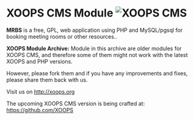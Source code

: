 # XOOPS CMS Module   ![XOOPS CMS](https://avatars2.githubusercontent.com/u/12771439?v=3&s=200)

**MRBS** is a  free, GPL, web application using PHP and MySQL/pgsql for booking meeting rooms or other resources..

**XOOPS Module Archive:** Module in this archive are older modules for XOOPS CMS, and therefore some of them might not work with the latest XOOPS and PHP versions. 

However, please fork them and if you have any improvements and fixes, please share them back with us. 

Visit us on http://xoops.org

The upcoming XOOPS CMS version is being crafted at: https://github.com/XOOPS
